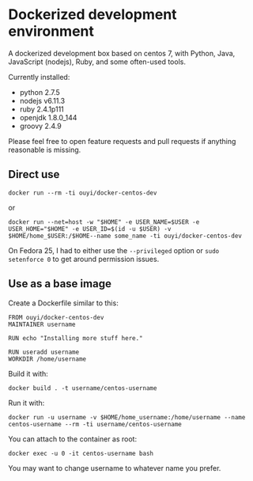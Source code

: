 
# Dockerized development environment

A dockerized development box based on centos 7, with Python, Java, JavaScript (nodejs), Ruby, and some often-used tools.

Currently installed:
- python 2.7.5
- nodejs v6.11.3
- ruby 2.4.1p111
- openjdk 1.8.0\_144
- groovy 2.4.9

Please feel free to open feature requests and pull requests if anything reasonable is missing.

## Direct use

    docker run --rm -ti ouyi/docker-centos-dev 

or

    docker run --net=host -w "$HOME" -e USER_NAME=$USER -e USER_HOME="$HOME" -e USER_ID=$(id -u $USER) -v $HOME/home_$USER:/$HOME--name some_name -ti ouyi/docker-centos-dev

On Fedora 25, I had to either use the `--privileged` option or `sudo setenforce 0` to get around permission issues.

## Use as a base image

Create a Dockerfile similar to this:

    FROM ouyi/docker-centos-dev
    MAINTAINER username

    RUN echo "Installing more stuff here."

    RUN useradd username
    WORKDIR /home/username

Build it with:
    
    docker build . -t username/centos-username

Run it with:

    docker run -u username -v $HOME/home_username:/home/username --name centos-username --rm -ti username/centos-username

You can attach to the container as root:

    docker exec -u 0 -it centos-username bash
    
You may want to change username to whatever name you prefer.
